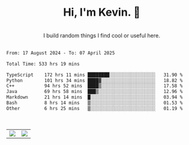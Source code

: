 <!--
**kevin-pek/kevin-pek** is a ✨ _special_ ✨ repository because its `README.md` (this file) appears on your GitHub profile.

Here are some ideas to get you started:

- 🔭 I’m currently working on ...
- 🌱 I’m currently learning ...
- 👯 I’m looking to collaborate on ...
- 🤔 I’m looking for help with ...
- 💬 Ask me about ...
- 📫 How to reach me: ...
- 😄 Pronouns: ...
- ⚡ Fun fact: ...
-->
<div align="center">
  <h1>Hi, I'm Kevin. 👋</h1>
  <br />
  I build random things I find cool or useful here.
</div>
<br />
<!--START_SECTION:waka-->

```txt
From: 17 August 2024 - To: 07 April 2025

Total Time: 533 hrs 19 mins

TypeScript    172 hrs 11 mins ████████░░░░░░░░░░░░░░░░░   31.90 %
Python        101 hrs 34 mins ████▓░░░░░░░░░░░░░░░░░░░░   18.82 %
C++           94 hrs 52 mins  ████▒░░░░░░░░░░░░░░░░░░░░   17.58 %
Java          69 hrs 58 mins  ███▒░░░░░░░░░░░░░░░░░░░░░   12.96 %
Markdown      21 hrs 14 mins  █░░░░░░░░░░░░░░░░░░░░░░░░   03.94 %
Bash          8 hrs 14 mins   ▒░░░░░░░░░░░░░░░░░░░░░░░░   01.53 %
Other         6 hrs 25 mins   ▒░░░░░░░░░░░░░░░░░░░░░░░░   01.19 %
```

<!--END_SECTION:waka-->
<br />
<table width="100%">
  <tr>
    <td align="left" width="50%">
      <img src="https://github-readme-stats-kevin-pek.vercel.app/api?username=kevin-pek&include_all_commits=true&count_private=true&theme=rose_pine" />
    </td>
    <td align="right" width="50%">
      <img src="https://github-readme-stats-kevin-pek.vercel.app/api/top-langs?username=kevin-pek&langs_count=10&hide_progress=true&theme=rose_pine" />
    </td>
  </tr>
</table>
